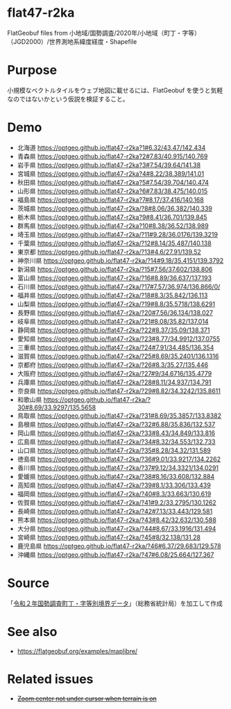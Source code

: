# flat47-r2ka
FlatGeobuf files from 小地域/国勢調査/2020年/小地域（町丁・字等）（JGD2000）/世界測地系緯度経度・Shapefile

# Purpose
小規模なベクトルタイルをウェブ地図に載せるには、FlatGeobuf を使うと気軽なのではないかという仮説を検証すること。

# Demo
- 北海道 https://optgeo.github.io/flat47-r2ka?1#6.32/43.47/142.434
- 青森県 https://optgeo.github.io/flat47-r2ka?2#7.83/40.915/140.769
- 岩手県 https://optgeo.github.io/flat47-r2ka?3#7.54/39.64/141.38
- 宮城県 https://optgeo.github.io/flat47-r2ka?4#8.22/38.389/141.01
- 秋田県 https://optgeo.github.io/flat47-r2ka?5#7.54/39.704/140.474
- 山形県 https://optgeo.github.io/flat47-r2ka?6#7.83/38.475/140.015
- 福島県 https://optgeo.github.io/flat47-r2ka?7#8.17/37.416/140.168
- 茨城県 https://optgeo.github.io/flat47-r2ka/?8#8.06/36.382/140.339
- 栃木県 https://optgeo.github.io/flat47-r2ka?9#8.41/36.701/139.845
- 群馬県 https://optgeo.github.io/flat47-r2ka?10#8.38/36.52/138.989
- 埼玉県 https://optgeo.github.io/flat47-r2ka/?11#9.28/36.0176/139.3219
- 千葉県 https://optgeo.github.io/flat47-r2ka/?12#8.14/35.487/140.138
- 東京都 https://optgeo.github.io/flat47-r2ka/?13#4.6/27.91/139.52
- 神奈川県 https://optgeo.github.io/flat47-r2ka/?14#9.18/35.4151/139.3792
- 新潟県 https://optgeo.github.io/flat47-r2ka/?15#7.56/37.602/138.806
- 富山県 https://optgeo.github.io/flat47-r2ka/?16#8.89/36.637/137.193
- 石川県 https://optgeo.github.io/flat47-r2ka/?17#7.57/36.974/136.866/0/
- 福井県 https://optgeo.github.io/flat47-r2ka/?18#8.3/35.842/136.113
- 山梨県 https://optgeo.github.io/flat47-r2ka/?19#8.8/35.5718/138.6291
- 長野県 https://optgeo.github.io/flat47-r2ka/?20#7.56/36.134/138.027
- 岐阜県 https://optgeo.github.io/flat47-r2ka/?21#8.08/35.82/137.014
- 静岡県 https://optgeo.github.io/flat47-r2ka/?22#8.37/35.09/138.371
- 愛知県 https://optgeo.github.io/flat47-r2ka/?23#8.77/34.9912/137.0755
- 三重県 https://optgeo.github.io/flat47-r2ka/?24#7.91/34.485/136.354
- 滋賀県 https://optgeo.github.io/flat47-r2ka/?25#8.69/35.2401/136.1316
- 京都府 https://optgeo.github.io/flat47-r2ka/?26#8.3/35.27/135.446
- 大阪府 https://optgeo.github.io/flat47-r2ka/?27#9/34.6716/135.4779
- 兵庫県 https://optgeo.github.io/flat47-r2ka/?28#8.11/34.937/134.791
- 奈良県 https://optgeo.github.io/flat47-r2ka/?29#8.82/34.3242/135.8611
- 和歌山県 https://optgeo.github.io/flat47-r2ka/?30#8.69/33.9297/135.5658
- 鳥取県 https://optgeo.github.io/flat47-r2ka/?31#8.69/35.3857/133.8382
- 島根県 https://optgeo.github.io/flat47-r2ka/?32#6.88/35.836/132.537
- 岡山県 https://optgeo.github.io/flat47-r2ka/?33#8.43/34.849/133.816
- 広島県 https://optgeo.github.io/flat47-r2ka/?34#8.32/34.553/132.733
- 山口県 https://optgeo.github.io/flat47-r2ka/?35#8.28/34.32/131.589
- 徳島県 https://optgeo.github.io/flat47-r2ka/?36#9.01/33.9217/134.2262
- 香川県 https://optgeo.github.io/flat47-r2ka/?37#9.12/34.3321/134.0291
- 愛媛県 https://optgeo.github.io/flat47-r2ka/?38#8.16/33.608/132.884
- 高知県 https://optgeo.github.io/flat47-r2ka/?39#8.1/33.306/133.439
- 福岡県 https://optgeo.github.io/flat47-r2ka/?40#8.3/33.663/130.619
- 佐賀県 https://optgeo.github.io/flat47-r2ka/?41#9.2/33.2795/130.1262
- 長崎県 https://optgeo.github.io/flat47-r2ka/?42#7.13/33.443/129.581
- 熊本県 https://optgeo.github.io/flat47-r2ka/?43#8.42/32.632/130.588
- 大分県 https://optgeo.github.io/flat47-r2ka/?44#8.67/33.1916/131.494
- 宮崎県 https://optgeo.github.io/flat47-r2ka/?45#8/32.138/131.28
- 鹿児島県 https://optgeo.github.io/flat47-r2ka/?46#6.37/29.683/129.578
- 沖縄県 https://optgeo.github.io/flat47-r2ka/?47#6.08/25.664/127.367

# Source
「[令和２年国勢調査町丁・字等別境界データ](https://www.e-stat.go.jp/gis/statmap-search?page=1&type=2&aggregateUnitForBoundary=A&toukeiCode=00200521&toukeiYear=2020&serveyId=A002005212020&coordsys=1&format=shape&datum=2000)」（総務省統計局）を加工して作成

# See also
- https://flatgeobuf.org/examples/maplibre/

# Related issues
- <strike>[Zoom center not under cursor when terrain is on](https://github.com/maplibre/maplibre-gl-js/issues/1024)</strike>
